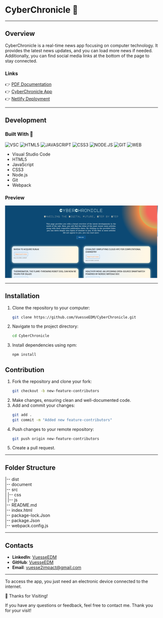 # CyberChronicle 🚀

---

## Overview

CyberChronicle is a real-time news app focusing on computer technology. It provides the latest news updates, and you can load more news if needed. Additionally, you can find social media links at the bottom of the page to stay connected.

### Links

👉 [PDF Documentation](https://github.com/VuesseEDM/CyberChronicle/blob/36620443e38bd75c2b42b734fb62e012e1521431/document/CyberChronicle.pdf)    
👉 [CyberChronicle App](https://vuesseedm.github.io/CyberChronicle/)      
👉 [Netlify Deployment](https://cyber-chronicle.netlify.app/)  

---

## Development  

### Built With     🔧

<img src="https://banner2.cleanpng.com/20180330/hiq/kisspng-visual-studio-code-computer-icons-microsoft-visual-coding-5abef0f91e7f38.3082551815224629691249.jpg" alt="VSC" width="50"> <img src="https://w7.pngwing.com/pngs/390/229/png-transparent-logo-html5-brand-design-text-logo-number.png" alt="HTML5" width="50"> <img src="https://i2.wp.com/www.associazioneincanto.it/wp-content/uploads/2016/03/js-logo-1.png?fit=500%2C500&ssl=1" alt="JAVASCRIPT" width="50"> <img src="https://upload.wikimedia.org/wikipedia/commons/thumb/d/d5/CSS3_logo_and_wordmark.svg/1452px-CSS3_logo_and_wordmark.svg.png" alt="CSS3" width="50"> <img src="https://upload.wikimedia.org/wikipedia/commons/thumb/d/d9/Node.js_logo.svg/2560px-Node.js_logo.svg.png" alt="NODE.JS" width="50"> <img src="https://git-scm.com/images/logos/downloads/Git-Icon-1788C.png" alt="GIT" width="50"> <img src="https://raw.githubusercontent.com/webpack/media/master/logo/icon-square-big.png" alt="WEB" width="50">







   

- Visual Studio Code
- HTML5
- JavaScript
- CSS3
- Node.js
- Git
- Webpack

### Preview

![Preview](https://github.com/VuesseEDM/CyberChronicle/blob/main/document/desktop.png?raw=true)  

---

## Installation

1. Clone the repository to your computer:
    ```bash
    git clone https://github.com/VuesseEDM/CyberChronicle.git
    ```
2. Navigate to the project directory:
    ```bash
    cd CyberChronicle
    ```
3. Install dependencies using npm:
    ```bash
    npm install
    ```

## Contribution

1. Fork the repository and clone your fork:
    ```bash
    git checkout -b new-feature-contributors
    ```
2. Make changes, ensuring clean and well-documented code.
3. Add and commit your changes:
    ```bash
    git add .
    git commit -m "Added new feature-contributors"
    ```
4. Push changes to your remote repository:
    ```bash
    git push origin new-feature-contributors
    ```
5. Create a pull request.

---

## Folder Structure

|-- dist      
|-- document           
|-- src      
|   |-- css    
|   |-- js   
|-- README.md     
|-- index.html      
|-- package-lock.Json     
|-- package.Json  
|-- webpack.config.js        

---

## Contacts  

- **LinkedIn**: [VuesseEDM](https://LinkedIn.com/VuesseEDM)
- **GitHub**: [VuesseEDM](https://github.com/VuesseEDM)
- **Email**: vuesse2impact@gmail.com

---

To access the app, you just need an electronic device connected to the internet. 

🙌 Thanks for Visiting!

If you have any questions or feedback, feel free to contact me. Thank you for your visit!   


